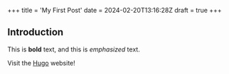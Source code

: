+++
title = 'My First Post'
date = 2024-02-20T13:16:28Z
draft = true
+++


## Introduction

This is **bold** text, and this is *emphasized* text.

Visit the [Hugo](https://gohugo.io) website!

